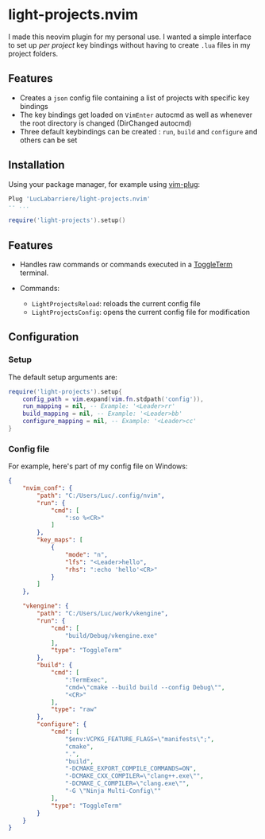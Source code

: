 # light-projects.nvim

I made this neovim plugin for my personal use. I wanted a simple interface to
set up _per project_ key bindings without having to create `.lua` files in my
project folders.

## Features

- Creates a `json` config file containing a list of projects with specific key
  bindings
- The key bindings get loaded on `VimEnter` autocmd as well as whenever the
  root directory is changed (DirChanged autocmd)
- Three default keybindings can be created : `run`, `build` and `configure` and
  others can be set

## Installation

Using your package manager, for example using
[vim-plug](https://github.com/junegunn/vim-plug):

```lua
Plug 'LucLabarriere/light-projects.nvim'
-- ...

require('light-projects').setup()
```

## Features

- Handles raw commands or commands executed in a
  [ToggleTerm](https://github.com/akinsho/toggleterm.nvim) terminal.

- Commands:
  - `LightProjectsReload`: reloads the current config file
  - `LightProjectsConfig`: opens the current config file for modification

## Configuration

### Setup

The default setup arguments are:

```lua
require('light-projects').setup{
    config_path = vim.expand(vim.fn.stdpath('config')),
    run_mapping = nil, -- Example: '<Leader>rr'
    build_mapping = nil, -- Example: '<Leader>bb'
    configure_mapping = nil, -- Example: '<Leader>cc'
}
```

### Config file

For example, here's part of my config file on Windows:

```json
{
    "nvim_conf": {
        "path": "C:/Users/Luc/.config/nvim",
        "run": {
            "cmd": [
                ":so %<CR>"
            ]
        },
        "key_maps": [
            {
                "mode": "n",
                "lfs": "<Leader>hello",
                "rhs": ":echo 'hello'<CR>"
            }
        ]
    },

    "vkengine": {
        "path": "C:/Users/Luc/work/vkengine",
        "run": {
            "cmd": [
                "build/Debug/vkengine.exe"
            ],
            "type": "ToggleTerm"
        },
        "build": {
            "cmd": [
                ":TermExec",
                "cmd=\"cmake --build build --config Debug\"",
                "<CR>"
            ],
            "type": "raw"
        },
        "configure": {
            "cmd": [
                "$env:VCPKG_FEATURE_FLAGS=\"manifests\";",
                "cmake",
                ".",
                "build",
                "-DCMAKE_EXPORT_COMPILE_COMMANDS=ON",
                "-DCMAKE_CXX_COMPILER=\"clang++.exe\"",
                "-DCMAKE_C_COMPILER=\"clang.exe\"",
                "-G \"Ninja Multi-Config\""
            ],
            "type": "ToggleTerm"
        }
    }
}
```


